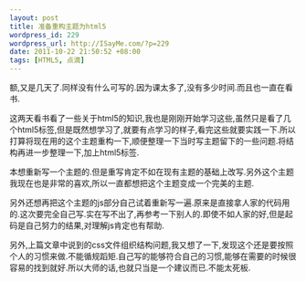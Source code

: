 ```yaml
--- 
layout: post
title: 准备重构主题为html5
wordpress_id: 229
wordpress_url: http://ISayMe.com/?p=229
date: 2011-10-22 21:50:52 +08:00
tags: [HTML5, 点滴]
---
```

额,又是几天了.同样没有什么可写的.因为课太多了,没有多少时间.而且也一直在看书.

这两天看书看了一些关于html5的知识,我也是刚刚开始学习这些,虽然只是看了几个html5标签,但是既然想学习了,就要有点学习的样子,看完这些就要实践一下.所以打算将现在用的这个主题重构一下,顺便整理一下当时写主题留下的一些问题.将结构再进一步整理一下,加上html5标签.

本想重新写一个主题的.但是重写肯定不如在现有主题的基础上改写.另外这个主题我现在也是非常的喜欢,所以一直都想把这个主题变成一个完美的主题.

另外还想再把这个主题的js部分自己试着重新写一遍.原来是直接拿人家的代码用的.这次要完全自己写.实在写不出了,再参考一下别人的.即使不如人家的好,但是起码是自己努力的结果,对理解js肯定也有帮助.

另外,上篇文章中说到的css文件组织结构问题,我又想了一下,发现这个还是要按照个人的习惯来做.不能循规蹈矩.自己写的能够符合自己的习惯,能够在需要的时候很容易的找到就好.所以大师的话,也就只当是一个建议而已.不能太死板.
